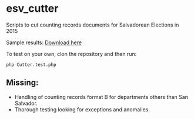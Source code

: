 # esv_cutter

Scripts to cut counting records documents for Salvadorean Elections in 2015


Sample results: [Download here](https://www.dropbox.com/s/2qugxn93q3f69n3/jrv_01415.zip?dl=0) 


To test on your own, clon the repository and then run:

`php Cutter.test.php`

## Missing:

- Handling of counting records format B for departments others than San Salvador.
- Thorough testing looking for exceptions and anomalies.
